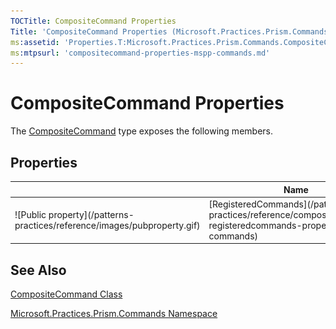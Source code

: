 ```yaml
---
TOCTitle: CompositeCommand Properties
Title: 'CompositeCommand Properties (Microsoft.Practices.Prism.Commands)'
ms:assetid: 'Properties.T:Microsoft.Practices.Prism.Commands.CompositeCommand'
ms:mtpsurl: 'compositecommand-properties-mspp-commands.md'
---
```



# CompositeCommand Properties

The [CompositeCommand](/patterns-practices/reference/compositecommand-class-mspp-commands) type exposes the following members.

## Properties

<table>

<thead>
<tr class="header">
<th> </th>
<th>Name</th>
<th>Description</th>
</tr>
</thead>
<tbody>
<tr class="odd">
<td>![Public property](/patterns-practices/reference/images/pubproperty.gif)</td>
<td>[RegisteredCommands](/patterns-practices/reference/compositecommand-registeredcommands-property-mspp-commands)</td>
<td><div class="summary">
Gets the list of all the registered commands.
</div></td>
</tr>
</tbody>
</table>

## See Also

[CompositeCommand Class](/patterns-practices/reference/compositecommand-class-mspp-commands)

[Microsoft.Practices.Prism.Commands Namespace](/patterns-practices/reference/mspp-commands-namespace)
